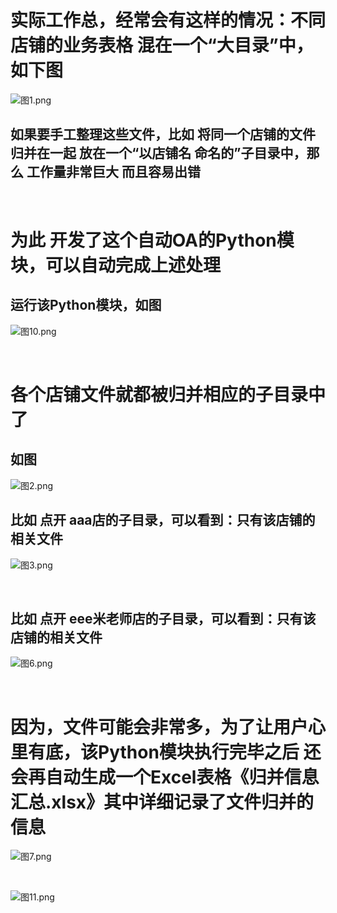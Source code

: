 # 实际工作总，经常会有这样的情况：不同店铺的业务表格 混在一个“大目录”中，如下图

![图1.png](https://i.loli.net/2021/03/09/2WwHPUBejniJ3ad.png)

## 如果要手工整理这些文件，比如 将同一个店铺的文件 归并在一起 放在一个“以店铺名 命名的”子目录中，那么 工作量非常巨大 而且容易出错

</br>   

# 为此 开发了这个自动OA的Python模块，可以自动完成上述处理

## 运行该Python模块，如图

![图10.png](https://i.loli.net/2021/03/09/W57crvdQ9ZnCBGV.png)

</br>  

# 各个店铺文件就都被归并相应的子目录中了

## 如图

![图2.png](https://i.loli.net/2021/03/09/cdvwJekXhUE7tsQ.png)

## 比如 点开 aaa店的子目录，可以看到：只有该店铺的相关文件

![图3.png](https://i.loli.net/2021/03/09/BJDwlm7h8cWFgxA.png)

</br>  

## 比如 点开 eee米老师店的子目录，可以看到：只有该店铺的相关文件

![图6.png](https://i.loli.net/2021/03/09/CcHABdi2XqyQtkD.png)

</br>  

# 因为，文件可能会非常多，为了让用户心里有底，该Python模块执行完毕之后 还会再自动生成一个Excel表格《归并信息汇总.xlsx》其中详细记录了文件归并的信息

![图7.png](https://i.loli.net/2021/03/09/bQAxwfshFPrjzJg.png)

</br>  

![图11.png](https://i.loli.net/2021/03/09/QgA84ymRJjIi69w.png)